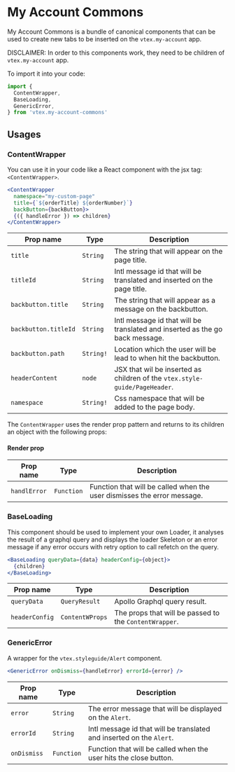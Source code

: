 # My Account Commons

My Account Commons is a bundle of canonical components that can be used to create new tabs to be inserted on the `vtex.my-account` app.

DISCLAIMER: In order to this components work, they need to be children of `vtex.my-account` app.

To import it into your code:

```js
import {
  ContentWrapper,
  BaseLoading,
  GenericError,
} from 'vtex.my-account-commons'
```

## Usages

### ContentWrapper

You can use it in your code like a React component with the jsx tag: `<ContentWrapper>`.

```jsx
<ContentWrapper
  namespace="my-custom-page"
  title={`${orderTitle} ${orderNumber}`}
  backButton={backButton}>
  {({ handleError }) => children}
</ContentWrapper>
```

| Prop name            | Type      | Description                                                                  |
| -------------------- | --------- | ---------------------------------------------------------------------------- |
| `title`              | `String`  | The string that will appear on the page title.                               |
| `titleId`            | `String`  | Intl message id that will be translated and inserted on the page title.      |
| `backbutton.title`   | `String`  | The string that will appear as a message on the backbutton.                  |
| `backbutton.titleId` | `String`  | Intl message id that will be translated and inserted as the go back message. |
| `backbutton.path`    | `String!` | Location which the user will be lead to when hit the backbutton.             |
| `headerContent`      | `node`    | JSX that wil be inserted as children of the `vtex.style-guide/PageHeader`.   |
| `namespace`          | `String!` | Css namespace that will be added to the page body.                           |

The `ContentWrapper` uses the render prop pattern and returns to its children an object with the following props:

#### Render prop

| Prop name    | Type       | Description                                                             |
| ------------ | ---------- | ----------------------------------------------------------------------- |
| `handlError` | `Function` | Function that will be called when the user dismisses the error message. |

### BaseLoading

This component should be used to implement your own Loader, it analyses the result of a graphql query and displays
the loader Skeleton or an error message if any error occurs with retry option to call refetch on the query.

```jsx
<BaseLoading queryData={data} headerConfig={object}>
  {children}
</BaseLoading>
```

| Prop name      | Type            | Description                                            |
| -------------- | --------------- | ------------------------------------------------------ |
| `queryData`    | `QueryResult`   | Apollo Graphql query result.                           |
| `headerConfig` | `ContentWProps` | The props that will be passed to the `ContentWrapper`. |

### GenericError

A wrapper for the `vtex.styleguide/Alert` component.

```jsx
<GenericError onDismiss={handleError} errorId={error} />
```

| Prop name   | Type       | Description                                                          |
| ----------- | ---------- | -------------------------------------------------------------------- |
| `error`     | `String`   | The error message that will be displayed on the `Alert`.             |
| `errorId`   | `String`   | Intl message id that will be translated and inserted on the `Alert`. |
| `onDismiss` | `Function` | Function that will be called when the user hits the close button.    |
